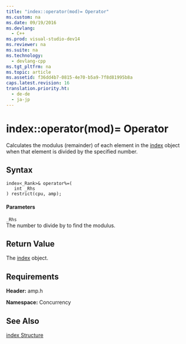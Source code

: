 ```yaml
---
title: "index::operator(mod)= Operator"
ms.custom: na
ms.date: 09/19/2016
ms.devlang: 
  - C++
ms.prod: visual-studio-dev14
ms.reviewer: na
ms.suite: na
ms.technology: 
  - devlang-cpp
ms.tgt_pltfrm: na
ms.topic: article
ms.assetid: f36dd4b7-0815-4e70-b5a9-7f8d81995b8a
caps.latest.revision: 16
translation.priority.ht: 
  - de-de
  - ja-jp
---
```

# index::operator(mod)= Operator
Calculates the modulus (remainder) of each element in the [index](../vs140/index-Class.md) object when that element is divided by the specified number.  
  
## Syntax  
  
```  
index<_Rank>& operator%=(  
   int _Rhs  
) restrict(cpu, amp);  
```  
  
#### Parameters  
 `_Rhs`  
 The number to divide by to find the modulus.  
  
## Return Value  
 The [index](../vs140/index-Class.md) object.  
  
## Requirements  
 **Header:** amp.h  
  
 **Namespace:** Concurrency  
  
## See Also  
 [index Structure](../vs140/index-Class.md)